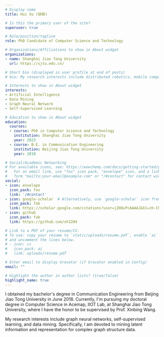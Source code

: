 ```yaml
---
# Display name
title: Hui Xu (徐辉)

# Is this the primary user of the site?
superuser: true

# Role/position/tagline
role: PhD Candidate of Computer Science and Technology

# Organizations/Affiliations to show in About widget
organizations:
- name: Shanghai Jiao Tong University
  url: https://sjtu.edu.cn/

# Short bio (displayed in user profile at end of posts)
# bio: My research interests include distributed robotics, mobile computing and programmable matter.

# Interests to show in About widget
interests:
- Artificial Intelligence
- Data Mining
- Graph Neural Network
- Self-Supervised Learning

# Education to show in About widget
education:
  courses:
  - course: PhD in Computer Science and Technology
    institution: Shanghai Jiao Tong University
    year: 2023
  - course: B.E. in Communication Engineering
    institution: Beijing Jiao Tong University
    year: 2018

# Social/Academic Networking
# For available icons, see: https://wowchemy.com/docs/getting-started/page-builder/#icons
#   For an email link, use "fas" icon pack, "envelope" icon, and a link in the
#   form "mailto:your-email@example.com" or "/#contact" for contact widget.
social:
- icon: envelope
  icon_pack: fas
  link: '/#contact'
- icon: google-scholar  # Alternatively, use `google-scholar` icon from `ai` icon pack
  icon_pack: fab
  link: https://scholar.google.com/citations?user=jZHQvPcAAAAJ&hl=zh-CN
- icon: github
  icon_pack: fab
  link: https://github.com/xh3204

# Link to a PDF of your resume/CV.
# To use: copy your resume to `static/uploads/resume.pdf`, enable `ai` icons in `params.toml`, 
# and uncomment the lines below.
# - icon: cv
#   icon_pack: ai
#   link: uploads/resume.pdf

# Enter email to display Gravatar (if Gravatar enabled in Config)
email: ""

# Highlight the author in author lists? (true/false)
highlight_name: true
---
```


I obtained my bachelor's degree in Communication Engineering from Beijing Jiao Tong University in June 2018. Currently, I'm pursuing my doctoral degree in Computer Science in Acemap, IIOT Lab, at Shanghai Jiao Tong University, where I have the honor to be supervised by Prof. Xinbing Wang.

My research interests include graph neural networks, self-supervised learning, and data mining. Specifically, I am devoted to mining latent information and representation for complex graph structure data.
